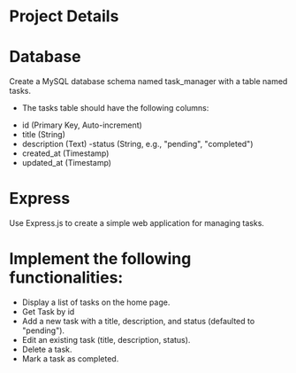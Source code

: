 # Project Details

# Database
Create a MySQL database schema named task_manager with a table named tasks. 
* The tasks table should have the following columns:
- id (Primary Key, Auto-increment)
- title (String)
- description (Text)
-status (String, e.g., "pending", "completed")
- created_at (Timestamp)
- updated_at (Timestamp)

# Express
 Use Express.js to create a simple web application for managing tasks.

# Implement the following functionalities:
- Display a list of tasks on the home page.
- Get Task by id
- Add a new task with a title, description, and status (defaulted to "pending").
- Edit an existing task (title, description, status).
- Delete a task.
- Mark a task as completed.
